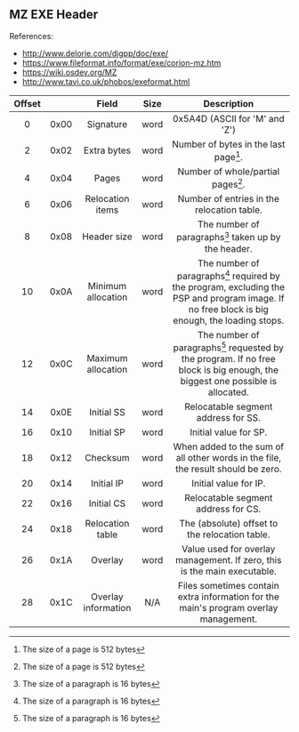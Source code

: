 MZ EXE Header
-------------
References:
* http://www.delorie.com/djgpp/doc/exe/
* https://www.fileformat.info/format/exe/corion-mz.htm
* https://wiki.osdev.org/MZ
* http://www.tavi.co.uk/phobos/exeformat.html


| Offset  |        |         Field         |  Size  |                                                                 Description                                                                 |
|:-------:|:------:|:---------------------:|:------:|:-------------------------------------------------------------------------------------------------------------------------------------------:|
|  0      |  0x00  |  Signature            |  word  |  0x5A4D (ASCII for 'M' and 'Z')                                                                                                             |
|  2      |  0x02  |  Extra bytes          |  word  |  Number of bytes in the last page[^1].                                                                                                          |
|  4      |  0x04  |  Pages                |  word  |  Number of whole/partial pages[^1].                                                                                                             |
|  6      |  0x06  |  Relocation items     |  word  |  Number of entries in the relocation table.                                                                                                 |
|  8      |  0x08  |  Header size          |  word  |  The number of paragraphs[^2] taken up by the header.                                                                                           |
|  10     |  0x0A  |  Minimum allocation   |  word  |  The number of paragraphs[^2] required by the program, excluding the PSP and program image. If no free block is big enough, the loading stops.  |
|  12     |  0x0C  |  Maximum allocation   |  word  |  The number of paragraphs[^2] requested by the program. If no free block is big enough, the biggest one possible is allocated.                  |
|  14     |  0x0E  |  Initial SS           |  word  |  Relocatable segment address for SS.                                                                                                        |
|  16     |  0x10  |  Initial SP           |  word  |  Initial value for SP.                                                                                                                      |
|  18     |  0x12  |  Checksum             |  word  |  When added to the sum of all other words in the file, the result should be zero.                                                           |
|  20     |  0x14  |  Initial IP           |  word  |  Initial value for IP.                                                                                                                      |
|  22     |  0x16  |  Initial CS           |  word  |  Relocatable segment address for CS.                                                                                                        |
|  24     |  0x18  |  Relocation table     |  word  |  The (absolute) offset to the relocation table.                                                                                             |
|  26     |  0x1A  |  Overlay              |  word  |  Value used for overlay management. If zero, this is the main executable.                                                                   |
|  28     |  0x1C  |  Overlay information  |  N/A   |  Files sometimes contain extra information for the main's program overlay management.                                                       |
[^1]:The size of a page is 512 bytes
[^2]:The size of a paragraph is 16 bytes

